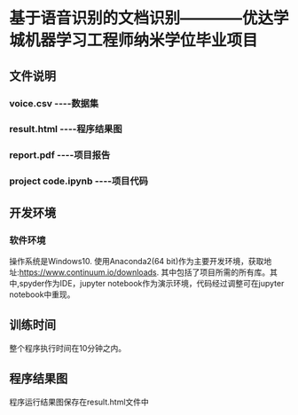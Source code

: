 # 基于语音识别的文档识别————优达学城机器学习工程师纳米学位毕业项目

## 文件说明

### voice.csv                         ----数据集
### result.html                       ----程序结果图
### report.pdf                   ----项目报告
### project code.ipynb         ----项目代码


## 开发环境

### 软件环境

操作系统是Windows10.
使用Anaconda2(64 bit)作为主要开发环境，获取地址:https://www.continuum.io/downloads. 其中包括了项目所需的所有库。其中,spyder作为IDE，jupyter notebook作为演示环境，代码经过调整可在jupyter notebook中重现。

## 训练时间

整个程序执行时间在10分钟之内。

## 程序结果图

程序运行结果图保存在result.html文件中
